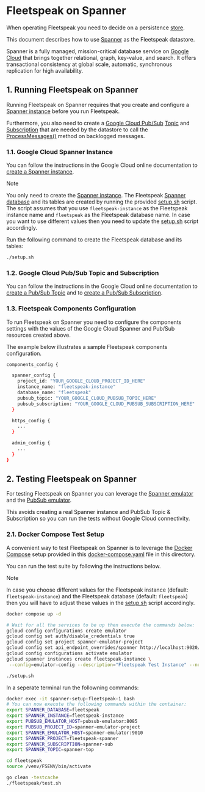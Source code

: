 # Fleetspeak on Spanner

When operating Fleetspeak you need to decide on a persistence [store](https://github.com/google/fleetspeak/blob/master/fleetspeak/src/server/db/store.go).

This document describes how to use [Spanner](https://cloud.google.com/spanner) as the Fleetspeak datastore.

Spanner is a fully managed, mission-critical database service on [Google Cloud](https://cloud.google.com) that brings together relational, graph, key-value, and search. It offers transactional consistency at global scale, automatic, synchronous replication for high availability.

## 1. Running Fleetspeak on Spanner

Running Fleetspeak on Spanner requires that you create and configure a [Spanner instance](https://cloud.google.com/spanner/docs/instances) before you run Fleetspeak.

Furthermore, you also need to create a [Google Cloud Pub/Sub](https://cloud.google.com/pubsub) [Topic](https://cloud.google.com/pubsub/docs/publish-message-overview) and [Subscription](https://cloud.google.com/pubsub/docs/subscription-overview) that are needed by the datastore to call the [ProcessMessages()](https://github.com/daschwanden/fleetspeak/blob/a3f9826d0fb5419b47b5b4b0c50497723e35407b/fleetspeak/src/server/internal/services/manager.go#L181) method on backlogged messages.

### 1.1. Google Cloud Spanner Instance

You can follow the instructions in the Google Cloud online documentation to [create a Spanner instance](https://cloud.google.com/spanner/docs/create-query-database-console#create-instance).

> [!NOTE]
> You only need to create the [Spanner instance](https://cloud.google.com/spanner/docs/instances).
> The Fleetspeak [Spanner database](https://cloud.google.com/spanner/docs/databases) and its tables are created by running the provided [setup.sh](./setup.sh) script.
> The script assumes that you use ```fleetspeak-instance``` as the Fleetspeak instance name and ```fleetspeak``` as the Fleetspeak database name.
> In case you want to use different values then you need to update the [setup.sh](./setup.sh) script accordingly. 

Run the following command to create the Fleetspeak database and its tables:

```bash
./setup.sh
```

### 1.2. Google Cloud Pub/Sub Topic and Subscription

You can follow the instructions in the Google Cloud online documentation to [create a Pub/Sub Topic](https://cloud.google.com/pubsub/docs/create-topic#create_a_topic_2) and to [create a Pub/Sub Subscription](https://cloud.google.com/pubsub/docs/create-subscription#create_a_pull_subscription).

### 1.3. Fleetspeak Components Configuration

To run Fleetspeak on Spanner you need to configure the components settings with the values of the Google Cloud Spanner and Pub/Sub resources created above.

The example below illustrates a sample Fleetspeak components configuration.

```bash
components_config {

  spanner_config {
    project_id: "YOUR_GOOGLE_CLOUD_PROJECT_ID_HERE"
    instance_name: "fleetspeak-instance"
    database_name: "fleetspeak"
    pubsub_topic: "YOUR_GOOGLE_CLOUD_PUBSUB_TOPIC_HERE"
    pubsub_subscription: "YOUR_GOOGLE_CLOUD_PUBSUB_SUBSCRIPTION_HERE"
  }

  https_config {
    ...
  }

  admin_config {
    ...
  }
}
```


## 2. Testing Fleetspeak on Spanner

For testing Fleetspeak on Spanner you can leverage the [Spanner emulator](https://cloud.google.com/spanner/docs/emulator) and the [PubSub emulator](https://cloud.google.com/pubsub/docs/emulator).

This avoids creating a real Spanner instance and PubSub Topic & Subscription so you can run the tests without Google Cloud connectivity.

### 2.1. Docker Compose Test Setup
A convenient way to test Fleetspeak on Spanner is to leverage the [Docker Compose](https://docs.docker.com/compose/) setup provided in this [docker-compose.yaml](./docker-compose.yaml) file in this directory.

You can run the test suite by following the instructions below. 

> [!NOTE]
> In case you choose different values for the Fleetspeak instance (default: ```fleetspeak-instance```) and the Fleetspeak database (default: ```fleetspeak```) then you will have to adjust these values in the [setup.sh](./setup.sh) script accordingly.

```bash
docker compose up -d

# Wait for all the services to be up then execute the commands below:
gcloud config configurations create emulator
gcloud config set auth/disable_credentials true
gcloud config set project spanner-emulator-project
gcloud config set api_endpoint_overrides/spanner http://localhost:9020/
gcloud config configurations activate emulator
gcloud spanner instances create fleetspeak-instance \
 --config=emulator-config --description="Fleetspeak Test Instance" --nodes=1

./setup.sh
```

In a seperate terminal run the followning commands:

```bash
docker exec -it spanner-setup-fleetspeak-1 bash
# You can now execute the following commands within the container:
export SPANNER_DATABASE=fleetspeak
export SPANNER_INSTANCE=fleetspeak-instance
export PUBSUB_EMULATOR_HOST=pubsub-emulator:8085
export PUBSUB_PROJECT_ID=spanner-emulator-project
export SPANNER_EMULATOR_HOST=spanner-emulator:9010
export SPANNER_PROJECT=fleetspeak-spanner
export SPANNER_SUBSCRIPTION=spanner-sub
export SPANNER_TOPIC=spanner-top

cd fleetspeak
source /venv/FSENV/bin/activate

go clean -testcache
./fleetspeak/test.sh
```